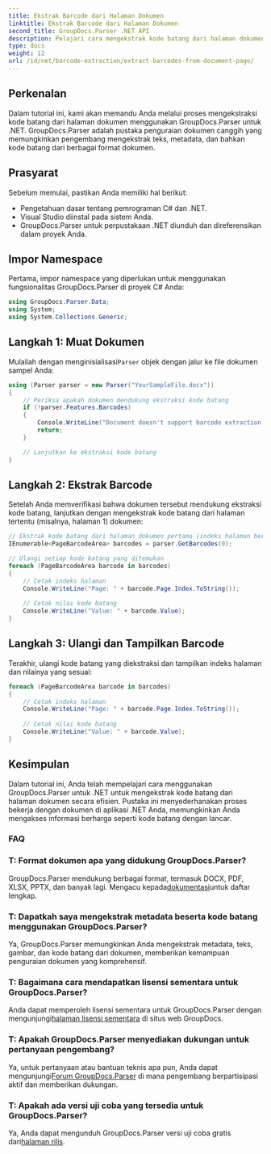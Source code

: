 ```yaml
---
title: Ekstrak Barcode dari Halaman Dokumen
linktitle: Ekstrak Barcode dari Halaman Dokumen
second_title: GroupDocs.Parser .NET API
description: Pelajari cara mengekstrak kode batang dari halaman dokumen menggunakan GroupDocs.Parser untuk .NET. Tutorial ini memberikan panduan langkah demi langkah untuk ekstraksi barcode.
type: docs
weight: 12
url: /id/net/barcode-extraction/extract-barcodes-from-document-page/
---
```

## Perkenalan
Dalam tutorial ini, kami akan memandu Anda melalui proses mengekstraksi kode batang dari halaman dokumen menggunakan GroupDocs.Parser untuk .NET. GroupDocs.Parser adalah pustaka penguraian dokumen canggih yang memungkinkan pengembang mengekstrak teks, metadata, dan bahkan kode batang dari berbagai format dokumen.
## Prasyarat

Sebelum memulai, pastikan Anda memiliki hal berikut:
- Pengetahuan dasar tentang pemrograman C# dan .NET.
- Visual Studio diinstal pada sistem Anda.
- GroupDocs.Parser untuk perpustakaan .NET diunduh dan direferensikan dalam proyek Anda.
## Impor Namespace
Pertama, impor namespace yang diperlukan untuk menggunakan fungsionalitas GroupDocs.Parser di proyek C# Anda:

```csharp
using GroupDocs.Parser.Data;
using System;
using System.Collections.Generic;
```
## Langkah 1: Muat Dokumen

 Mulailah dengan menginisialisasi`Parser` objek dengan jalur ke file dokumen sampel Anda:

```csharp
using (Parser parser = new Parser("YourSampleFile.docx"))
{
    // Periksa apakah dokumen mendukung ekstraksi kode batang
    if (!parser.Features.Barcodes)
    {
        Console.WriteLine("Document doesn't support barcode extraction.");
        return;
    }

    // Lanjutkan ke ekstraksi kode batang
}
```
## Langkah 2: Ekstrak Barcode

Setelah Anda memverifikasi bahwa dokumen tersebut mendukung ekstraksi kode batang, lanjutkan dengan mengekstrak kode batang dari halaman tertentu (misalnya, halaman 1) dokumen:

```csharp
// Ekstrak kode batang dari halaman dokumen pertama (indeks halaman berbasis 0)
IEnumerable<PageBarcodeArea> barcodes = parser.GetBarcodes(0);

// Ulangi setiap kode batang yang ditemukan
foreach (PageBarcodeArea barcode in barcodes)
{
    // Cetak indeks halaman
    Console.WriteLine("Page: " + barcode.Page.Index.ToString());
    
    // Cetak nilai kode batang
    Console.WriteLine("Value: " + barcode.Value);
}
```
## Langkah 3: Ulangi dan Tampilkan Barcode

Terakhir, ulangi kode batang yang diekstraksi dan tampilkan indeks halaman dan nilainya yang sesuai:

```csharp
foreach (PageBarcodeArea barcode in barcodes)
{
    // Cetak indeks halaman
    Console.WriteLine("Page: " + barcode.Page.Index.ToString());
    
    // Cetak nilai kode batang
    Console.WriteLine("Value: " + barcode.Value);
}
```
## Kesimpulan

Dalam tutorial ini, Anda telah mempelajari cara menggunakan GroupDocs.Parser untuk .NET untuk mengekstrak kode batang dari halaman dokumen secara efisien. Pustaka ini menyederhanakan proses bekerja dengan dokumen di aplikasi .NET Anda, memungkinkan Anda mengakses informasi berharga seperti kode batang dengan lancar.

### FAQ

### T: Format dokumen apa yang didukung GroupDocs.Parser?
 GroupDocs.Parser mendukung berbagai format, termasuk DOCX, PDF, XLSX, PPTX, dan banyak lagi. Mengacu kepada[dokumentasi](https://reference.groupdocs.com/parser/net/)untuk daftar lengkap.

### T: Dapatkah saya mengekstrak metadata beserta kode batang menggunakan GroupDocs.Parser?
Ya, GroupDocs.Parser memungkinkan Anda mengekstrak metadata, teks, gambar, dan kode batang dari dokumen, memberikan kemampuan penguraian dokumen yang komprehensif.

### T: Bagaimana cara mendapatkan lisensi sementara untuk GroupDocs.Parser?
 Anda dapat memperoleh lisensi sementara untuk GroupDocs.Parser dengan mengunjungi[halaman lisensi sementara](https://purchase.groupdocs.com/temporary-license/) di situs web GroupDocs.

### T: Apakah GroupDocs.Parser menyediakan dukungan untuk pertanyaan pengembang?
 Ya, untuk pertanyaan atau bantuan teknis apa pun, Anda dapat mengunjungi[Forum GroupDocs.Parser](https://forum.groupdocs.com/c/parser/17) di mana pengembang berpartisipasi aktif dan memberikan dukungan.

### T: Apakah ada versi uji coba yang tersedia untuk GroupDocs.Parser?
 Ya, Anda dapat mengunduh GroupDocs.Parser versi uji coba gratis dari[halaman rilis](https://releases.groupdocs.com/).
